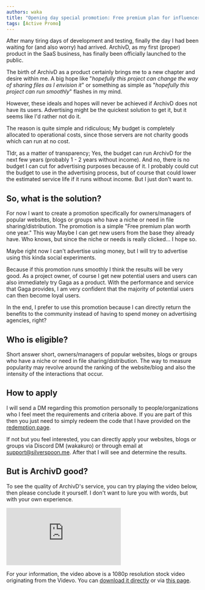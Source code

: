 ```yaml
---
authors: waka
title: "Opening day special promotion: Free premium plan for influencers!"
tags: [Active Promo]
---
```


After many tiring days of development and testing, finally the day I had been waiting for (and also worry) had arrived. ArchivD, as my first (proper) product in the SaaS business, has finally been officially launched to the public.

<!--truncate-->

The birth of ArchivD as a product certainly brings me to a new chapter and desire within me. A big hope like "*hopefully this project can change the way of sharing files as I envision it*" or something as simple as "*hopefully this project can run smoothly*" flashes in my mind.

However, these ideals and hopes will never be achieved if ArchivD does not have its users. Advertising might be the quickest solution to get it, but it seems like I'd rather not do it.

The reason is quite simple and ridiculous; My budget is completely allocated to operational costs, since those servers are not charity goods which can run at no cost.

Tldr, as a matter of transparency; Yes, the budget can run ArchivD for the next few years (probably 1 - 2 years without income). And no, there is no budget I can cut for advertising purposes because of it. I probably could cut the budget to use in the advertising process, but of course that could lower the estimated service life if it runs without income. But I just don't want to.

## So, what is the solution?

For now I want to create a promotion specifically for owners/managers of popular websites, blogs or groups who have a niche or need in file sharing/distribution. The promotion is a simple "Free premium plan worth one year." This way Maybe I can get new users from the base they already have. Who knows, but since the niche or needs is really clicked... I hope so.

Maybe right now I can't advertise using money, but I will try to advertise using this kinda social experiments.

Because if this promotion runs smoothly I think the results will be very good. As a project owner, of course I get new potential users and users can also immediately try Gaga as a product. With the performance and service that Gaga provides, I am very confident that the majority of potential users can then become loyal users.

In the end, I prefer to use this promotion because I can directly return the benefits to the community instead of having to spend money on advertising agencies, right?

## Who is eligible?

Short answer short, owners/managers of popular websites, blogs or groups who have a niche or need in file sharing/distribution. The way to measure popularity may revolve around the ranking of the website/blog and also the intensity of the interactions that occur.

## How to apply

I will send a DM regarding this promotion personally to people/organizations who I feel meet the requirements and criteria above. If you are part of this then you just need to simply redeem the code that I have provided on the [redemption page](https://archivd.net/app/setting/reseller/redeem).

If not but you feel interested, you can directly apply your websites, blogs or groups via Discord DM (wakakuro) or through email at support@silverspoon.me. After that I will see and determine the results.

## But is ArchivD good?

To see the quality of ArchivD's service, you can try playing the video below, then please conclude it yourself. I don't want to lure you with words, but with your own experience.

<div>
    <iframe class="embed-responsive-item" src="https://archivd.net/player/01hbnckrz78q1r9bd61ysjr2ta" frameborder="0" allow="accelerometer; autoplay; encrypted-media; gyroscope; picture-in-picture"></iframe>
</div>

For your information, the video above is a 1080p resolution stock video originating from the Videvo. You can [download it directly](https://www.videvo.net/video/raindrops-in-super-slow-motion/3313/) or via [this page](https://archivd.net/file/01hbncvh5x18x5rsspchthxsdg).